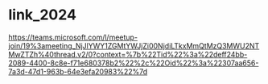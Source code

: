 # link_2024
https://teams.microsoft.com/l/meetup-join/19%3ameeting_NjJlYWY1ZGMtYWJjZi00NjdiLTkxMmQtMzQ3MWU2NTMwZTZh%40thread.v2/0?context=%7b%22Tid%22%3a%22deff24bb-2089-4400-8c8e-f71e680378b2%22%2c%22Oid%22%3a%22307aa656-7a3d-47d1-963b-64e3efa20983%22%7d
